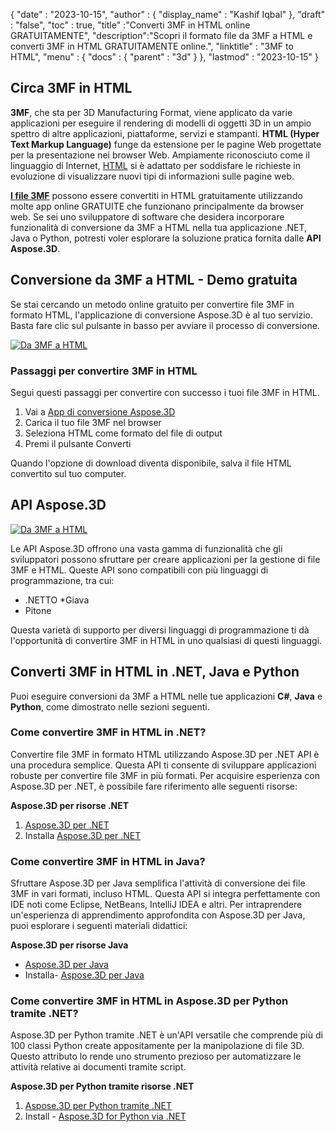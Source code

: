 {
  "date" : "2023-10-15",
  "author" : {
    "display_name" : "Kashif Iqbal"
},
  "draft" : "false",
  "toc" : true,
  "title" :"Converti 3MF in HTML online GRATUITAMENTE",
  "description":"Scopri il formato file da 3MF a HTML e converti 3MF in HTML GRATUITAMENTE online.",
  "linktitle" : "3MF to HTML",
  "menu" : {
    "docs" : {
      "parent" : "3d"
}
},
  "lastmod" : "2023-10-15"
}

## Circa 3MF in HTML

**3MF**, che sta per 3D Manufacturing Format, viene applicato da varie applicazioni per eseguire il rendering di modelli di oggetti 3D in un ampio spettro di altre applicazioni, piattaforme, servizi e stampanti. **HTML (Hyper Text Markup Language)** funge da estensione per le pagine Web progettate per la presentazione nei browser Web. Ampiamente riconosciuto come il linguaggio di Internet, [HTML](/it/web/html/) si è adattato per soddisfare le richieste in evoluzione di visualizzare nuovi tipi di informazioni sulle pagine web.

**[I file 3MF](/it/3d/3mf/)** possono essere convertiti in HTML gratuitamente utilizzando molte app online GRATUITE che funzionano principalmente da browser web. Se sei uno sviluppatore di software che desidera incorporare funzionalità di conversione da 3MF a HTML nella tua applicazione .NET, Java o Python, potresti voler esplorare la soluzione pratica fornita dalle **API Aspose.3D**.

## Conversione da 3MF a HTML - Demo gratuita

Se stai cercando un metodo online gratuito per convertire file 3MF in formato HTML, l'applicazione di conversione Aspose.3D è al tuo servizio. Basta fare clic sul pulsante in basso per avviare il processo di conversione.

[![Da 3MF a HTML](../3mf-to-html.png)](https://products.aspose.app/3d/conversion/)

### Passaggi per convertire 3MF in HTML

Segui questi passaggi per convertire con successo i tuoi file 3MF in HTML.

1. Vai a [App di conversione Aspose.3D](https://products.aspose.app/3d/conversion/)
1. Carica il tuo file 3MF nel browser
1. Seleziona HTML come formato del file di output
1. Premi il pulsante Converti

Quando l'opzione di download diventa disponibile, salva il file HTML convertito sul tuo computer.

## API Aspose.3D

[![Da 3MF a HTML](../try-aspose-3d.png)](https://products.aspose.com/3d/)

Le API Aspose.3D offrono una vasta gamma di funzionalità che gli sviluppatori possono sfruttare per creare applicazioni per la gestione di file 3MF e HTML. Queste API sono compatibili con più linguaggi di programmazione, tra cui:

* .NETTO
*Giava
* Pitone

Questa varietà di supporto per diversi linguaggi di programmazione ti dà l'opportunità di convertire 3MF in HTML in uno qualsiasi di questi linguaggi.

## Converti 3MF in HTML in .NET, Java e Python

Puoi eseguire conversioni da 3MF a HTML nelle tue applicazioni **C#**, **Java** e **Python**, come dimostrato nelle sezioni seguenti.

### Come convertire 3MF in HTML in .NET?

Convertire file 3MF in formato HTML utilizzando Aspose.3D per .NET API è una procedura semplice. Questa API ti consente di sviluppare applicazioni robuste per convertire file 3MF in più formati. Per acquisire esperienza con Aspose.3D per .NET, è possibile fare riferimento alle seguenti risorse:

**Aspose.3D per risorse .NET**

1. [Aspose.3D per .NET](https://products.aspose.com/3d/net/)
1. Installa [Aspose.3D per .NET](https://docs.aspose.com/3d/net/installation/)

### Come convertire 3MF in HTML in Java?

Sfruttare Aspose.3D per Java semplifica l'attività di conversione dei file 3MF in vari formati, incluso HTML. Questa API si integra perfettamente con IDE noti come Eclipse, NetBeans, IntelliJ IDEA e altri. Per intraprendere un'esperienza di apprendimento approfondita con Aspose.3D per Java, puoi esplorare i seguenti materiali didattici:

**Aspose.3D per risorse Java**

* [Aspose.3D per Java](https://products.aspose.com/3d/java/)
* Installa- [Aspose.3D per Java](https://docs.aspose.com/3d/java/installation/)

### Come convertire 3MF in HTML in Aspose.3D per Python tramite .NET?

Aspose.3D per Python tramite .NET è un'API versatile che comprende più di 100 classi Python create appositamente per la manipolazione di file 3D. Questo attributo lo rende uno strumento prezioso per automatizzare le attività relative ai documenti tramite script.

**Aspose.3D per Python tramite risorse .NET**

1. [Aspose.3D per Python tramite .NET](https://products.aspose.com/3d/python-net/)
1. Install - [Aspose.3D for Python via .NET](https://releases.aspose.com/3d/python-net/)

